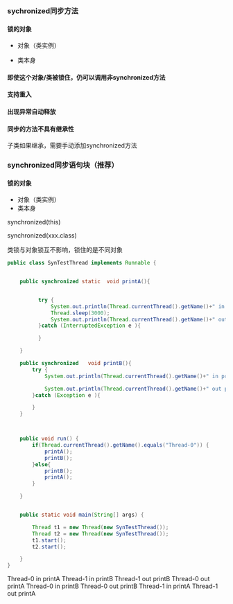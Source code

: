 ### sychronized同步方法



#### 锁的对象

- 对象（类实例）

- 类本身



#### 即使这个对象/类被锁住，仍可以调用非synchronized方法



#### 支持重入



#### 出现异常自动释放



#### 同步的方法不具有继承性

子类如果继承，需要手动添加synchronized方法





### synchronized同步语句块（推荐）



#### 锁的对象

- 对象（类实例）
- 类本身

synchronized(this)

synchronized(xxx.class)



类锁与对象锁互不影响，锁住的是不同对象

````java
public class SynTestThread implements Runnable {


    public synchronized static  void printA(){


          try {
              System.out.println(Thread.currentThread().getName()+" in  printA");
              Thread.sleep(3000);
              System.out.println(Thread.currentThread().getName()+" out printA");
          }catch (InterruptedException e ){

          }

    }

    public synchronized   void printB(){
        try {
            System.out.println(Thread.currentThread().getName()+" in printB");

            System.out.println(Thread.currentThread().getName()+" out printB");
        }catch (Exception e ){

        }
    }



    public void run() {
        if(Thread.currentThread().getName().equals("Thread-0")) {
            printA();
            printB();
        }else{
            printB();
            printA();
        }

    }


    public static void main(String[] args) {

        Thread t1 = new Thread(new SynTestThread());
        Thread t2 = new Thread(new SynTestThread());
        t1.start();
        t2.start();

    }
}

````

Thread-0 in  printA
Thread-1 in  printB
Thread-1 out printB
Thread-0 out printA
Thread-0 in    printB
Thread-0 out printB
Thread-1 in    printA
Thread-1 out printA